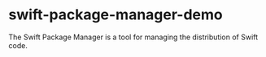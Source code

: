 # swift-package-manager-demo
The Swift Package Manager is a tool for managing the distribution of Swift code. 
